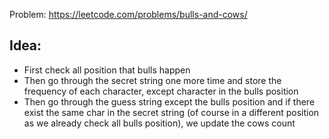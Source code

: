 Problem: https://leetcode.com/problems/bulls-and-cows/

## Idea:

- First check all position that bulls happen
- Then go through the secret string one more time and store the frequency of each character, except character in the bulls position
- Then go through the guess string except the bulls position and if there exist the same char in the secret string (of course in a different position as we already check all bulls position), we update the cows count
